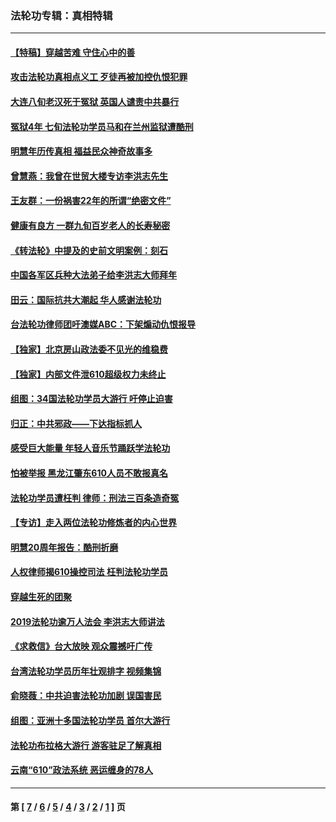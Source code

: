 ### 法轮功专辑：真相特辑
---
#### [【特稿】穿越苦难 守住心中的善](../../pages/nf4389/n13784979.md?12220430) 
#### [攻击法轮功真相点义工 歹徒再被加控仇恨犯罪](../../pages/nf4389/n13601019.md?12220430) 
#### [大连八旬老汉死于冤狱 英国人谴责中共暴行](../../pages/nf4389/n13480118.md?12220430) 
#### [冤狱4年 七旬法轮功学员马和在兰州监狱遭酷刑](../../pages/nf4389/n13304688.md?12220430) 
#### [明慧年历传真相 福益民众神奇故事多](../../pages/nf4389/n13294545.md?12220430) 
#### [曾慧燕：我曾在世贸大楼专访李洪志先生](../../pages/nf4389/n12898729.md?12220430) 
#### [王友群：一份祸害22年的所谓“绝密文件”](../../pages/nf4389/n12871750.md?12220430) 
#### [健康有良方 一群九旬百岁老人的长寿秘密](../../pages/nf4389/n12847475.md?12220430) 
#### [《转法轮》中提及的史前文明案例：刻石](../../pages/nf4389/n12758577.md?12220430) 
#### [中国各军区兵种大法弟子给李洪志大师拜年](../../pages/nf4389/n12750047.md?12220430) 
#### [田云：国际抗共大潮起 华人感谢法轮功](../../pages/nf4389/n12357708.md?12220430) 
#### [台法轮功律师团吁澳媒ABC：下架煽动仇恨报导](../../pages/nf4389/n12279917.md?12220430) 
#### [【独家】北京房山政法委不见光的维稳费](../../pages/nf4389/n12031979.md?12220430) 
#### [【独家】内部文件泄610超级权力未终止](../../pages/nf4389/n12023895.md?12220430) 
#### [组图：34国法轮功学员大游行 吁停止迫害](../../pages/nf4389/n11492658.md?12220430) 
#### [归正：中共邪政——下达指标抓人](../../pages/nf4389/n11474770.md?12220430) 
#### [感受巨大能量 年轻人音乐节踊跃学法轮功](../../pages/nf4389/n11441981.md?12220430) 
#### [怕被举报 黑龙江肇东610人员不敢报真名](../../pages/nf4389/n11436499.md?12220430) 
#### [法轮功学员遭枉判 律师：刑法三百条造奇冤](../../pages/nf4389/n11433943.md?12220430) 
#### [【专访】走入两位法轮功修炼者的内心世界](../../pages/nf4389/n11415623.md?12220430) 
#### [明慧20周年报告：酷刑折磨](../../pages/nf4389/n11387954.md?12220430) 
#### [人权律师揭610操控司法 枉判法轮功学员](../../pages/nf4389/n11313370.md?12220430) 
#### [穿越生死的团聚](../../pages/nf4389/n11258922.md?12220430) 
#### [2019法轮功逾万人法会 李洪志大师讲法](../../pages/nf4389/n11265303.md?12220430) 
#### [《求救信》台大放映 观众震撼吁广传](../../pages/nf4389/n10922251.md?12220430) 
#### [台湾法轮功学员历年壮观排字 视频集锦](../../pages/nf4389/n10878789.md?12220430) 
#### [俞晓薇：中共迫害法轮功加剧 误国害民](../../pages/nf4389/n10859260.md?12220430) 
#### [组图：亚洲十多国法轮功学员 首尔大游行](../../pages/nf4389/n10781149.md?12220430) 
#### [法轮功布拉格大游行 游客驻足了解真相](../../pages/nf4389/n10749360.md?12220430) 
#### [云南“610”政法系统 恶运缠身的78人](../../pages/nf4389/n10747534.md?12220430) 

---
#### 第 [ [7](./7.md?12220430) / [6](./6.md?12220430) / [5](./5.md?12220430) / [4](./4.md?12220430) / [3](./3.md?12220430) / [2](./2.md?12220430) / [1](./1.md?12220430) ] 页

